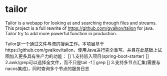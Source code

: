 # tailor
Tailor is a webapp for looking at and searching through files and streams. This project is a full rewrite of https://github.com/gvalkov/tailon for java. Tailor try to add more powerful function in production.

Tailor是一个通过文件与流的搜索工作。本项目基于https://github.com/gvalkov/tailon，使用Java进行完全重写。并且在此基础上试图加入更多具有生产力的功能：
[] 1.支持嵌入项目(spring-boot-starter)
[] 2.awk/grep可以选择全文件，而不只是tail -f | grep 
[] 3.支持多节点汇集(需要与nacos集成)，同时查询多个节点的服务日志
